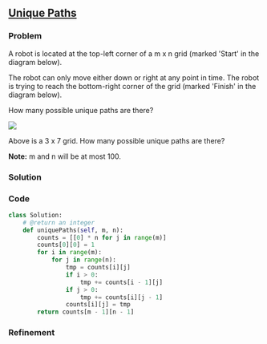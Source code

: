 ## [Unique Paths](https://leetcode.com/problems/unique-paths/)

### Problem

A robot is located at the top-left corner of a m x n grid (marked 'Start' in the diagram below).

The robot can only move either down or right at any point in time. The robot is trying to reach the bottom-right corner of the grid (marked 'Finish' in the diagram below).

How many possible unique paths are there?

![](robot_maze.png)

Above is a 3 x 7 grid. How many possible unique paths are there?

__Note:__ m and n will be at most 100.

### Solution


### Code

``` Python
class Solution:
    # @return an integer
    def uniquePaths(self, m, n):
        counts = [[0] * n for j in range(m)]
        counts[0][0] = 1
        for i in range(m):
            for j in range(n):
                tmp = counts[i][j]
                if i > 0:
                    tmp += counts[i - 1][j]
                if j > 0:
                    tmp += counts[i][j - 1]
                counts[i][j] = tmp
        return counts[m - 1][n - 1]
```

### Refinement
